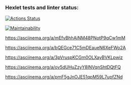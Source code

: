 ### Hexlet tests and linter status:
[![Actions Status](https://github.com/RomanSovaOne/frontend-project-44/actions/workflows/hexlet-check.yml/badge.svg)](https://github.com/RomanSovaOne/frontend-project-44/actions)

[![Maintainability](https://api.codeclimate.com/v1/badges/d6612525da164fc6495d/maintainability)](https://codeclimate.com/github/RomanSovaOne/frontend-project-44/maintainability)

https://asciinema.org/a/mEfvBhhAiNM48PNotP9qCw1mM

https://asciinema.org/a/bQEGce71C5mDEaueN6XeFWo2A

https://asciinema.org/a/3pVruspKCGm0OLXayBVKLpwiz

https://asciinema.org/a/ov5dUHuZzyY8lNVqnShtDQtFQ

https://asciinema.org/a/pmF5gJnOJE51qpM59L7upfZNd